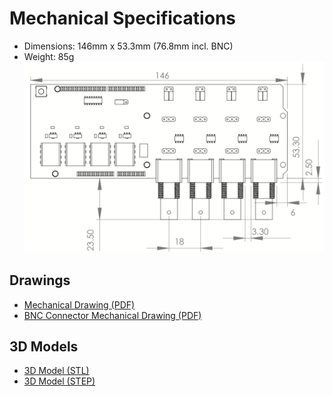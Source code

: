 # Mechanical Specifications

* Dimensions: 146mm x 53.3mm (76.8mm incl. BNC)
* Weight: 85g
![Tentacle Dimensions](_media/t1-dimensions.png)

## Drawings


* [Mechanical Drawing (PDF)](https://github.com/whitebox-labs/tentacle/raw/master/hardware/mechanical/tentacle_t1_mechanical.pdf)
* [BNC Connector Mechanical Drawing (PDF)](https://github.com/whitebox-labs/tentacle/raw/master/hardware/mechanical/bnc_mechanical.pdf)

## 3D Models
* [3D Model (STL)](https://github.com/whitebox-labs/tentacle/blob/master/hardware/mechanical/tentacle_t1.STL)
* [3D Model (STEP)](https://github.com/whitebox-labs/tentacle/blob/master/hardware/mechanical/tentacle_t1.STEP)
